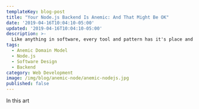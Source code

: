 ```yaml
---
templateKey: blog-post
title: "Your Node.js Backend Is Anemic: And That Might Be OK"
date: '2019-04-16T10:04:10-05:00'
updated: '2019-04-16T10:04:10-05:00'
description: >-
  Like anything in software, every tool and pattern has it's place and purpose. A Node.js backend with riddled dependencies and expensive tests might not be the worst thing.
tags:
  - Anemic Domain Model
  - Node.js
  - Software Design
  - Backend
category: Web Development
image: /img/blog/anemic-node/anemic-nodejs.jpg
published: false
---
```


In this art
